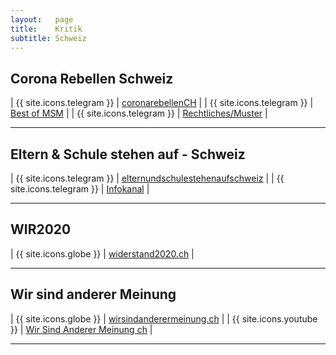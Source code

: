```yaml
---
layout:   page
title:    Kritik
subtitle: Schweiz
---
```


## Corona Rebellen Schweiz

| {{ site.icons.telegram }} | [coronarebellenCH](https://t.me/coronarebellenCH) |
| {{ site.icons.telegram }} | [Best of MSM](https://t.me/CR_MSM_dislike) |
| {{ site.icons.telegram }} | [Rechtliches/Muster](https://t.me/CR_Juristisches) |

---

## Eltern & Schule stehen auf - Schweiz

| {{ site.icons.telegram }} | [elternundschulestehenaufschweiz](https://t.me/elternundschulestehenaufschweiz) |
| {{ site.icons.telegram }} | [Infokanal](https://t.me/infokanaleus) |

---

## WIR2020

| {{ site.icons.globe }}    | [widerstand2020.ch](https://widerstand2020.ch/) |

---

## Wir sind anderer Meinung

| {{ site.icons.globe }}    | [wirsindanderermeinung.ch](https://wirsindanderermeinung.ch/) |
| {{ site.icons.youtube }}  | [Wir Sind Anderer Meinung ch](https://www.youtube.com/channel/UCzATYWninMqi12pDJP59Mlw) |

---
